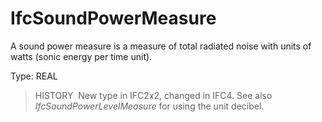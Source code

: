 IfcSoundPowerMeasure
====================

A sound power measure is a measure of total radiated noise with units of watts (sonic energy per time unit).

Type: REAL

> HISTORY&nbsp; New type in IFC2x2, changed in IFC4. See also _IfcSoundPowerLevelMeasure_ for using the unit decibel.
